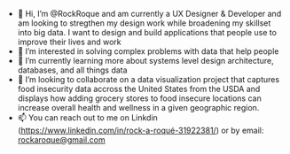 - 👋 Hi, I’m @RockRoque and am currently a UX Designer & Developer and am looking to stregthen my design work while broadening my skillset into big data. I want to design and build applications that people use to improve their lives and work
- 👀 I’m interested in solving complex problems with data that help people
- 🌱 I’m currently learning more about systems level design architecture, databases, and all things data
- 💞️ I’m looking to collaborate on a data visualization project that captures food insecurity data accross the United States 
from the USDA and displays how adding grocery stores to food insecure locations can increase overall health and wellness
in a given geographic region. 
- 📫 You can reach out to me on Linkdin (https://www.linkedin.com/in/rock-a-roqué-31922381/) or by email: rockaroque@gmail.com 

<!---
RockRoque/RockRoque is a ✨ special ✨ repository because its `README.md` (this file) appears on your GitHub profile.
You can click the Preview link to take a look at your changes.
--->
